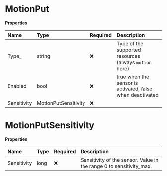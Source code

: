 # MotionPut

**Properties**

| Name        | Type                 | Required | Description                                               |
| :---------- | :------------------- | :------- | :-------------------------------------------------------- |
| Type\_      | string               | ❌       | Type of the supported resources (always `motion` here)    |
| Enabled     | bool                 | ❌       | true when the sensor is activated, false when deactivated |
| Sensitivity | MotionPutSensitivity | ❌       |                                                           |

# MotionPutSensitivity

**Properties**

| Name        | Type | Required | Description                                                         |
| :---------- | :--- | :------- | :------------------------------------------------------------------ |
| Sensitivity | long | ❌       | Sensitivity of the sensor. Value in the range 0 to sensitivity_max. |

<!-- This file was generated by liblab | https://liblab.com/ -->
